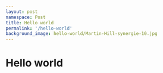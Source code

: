```yaml
---
layout: post
namespace: Post
title: Hello world
permalink: '/hello-world'
background_image: hello-world/Martin-Hill-synergie-10.jpg
---
```

# Hello world
